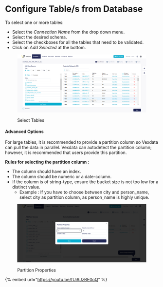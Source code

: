 # Configure Table/s from Database

To select one or more tables:

* Select the _Connection Name_ from the drop down menu.
* Select the desired schema.
* Select the checkboxes for all the tables that need to be validated.
* Click on _Add Selected_ at the bottom.

<figure><img src="../../../../../.gitbook/assets/Screenshot 2024-12-16 143828 (1).png" alt=""><figcaption><p>Select Tables</p></figcaption></figure>

#### Advanced Options

For large tables, it is recommended to provide a partition column so Vexdata can pull the data in parallel. Vexdata can autodetect the partition column; however, it is recommended that users provide this partition.

**Rules for selecting the partition column :**

* The column should have an index.
* The column should be numeric or a date-column.
* If the column is of string-type, ensure the bucket size is not too low for a distinct value.
  * Example : If you have to choose between city and person\_name, select city as partition column, as person\_name is highly unique.

<figure><img src="../../../../../.gitbook/assets/Screenshot 2024-12-16 211448.png" alt=""><figcaption><p>Partition Properties</p></figcaption></figure>





{% embed url="https://youtu.be/fUi9JzBE0oQ" %}
